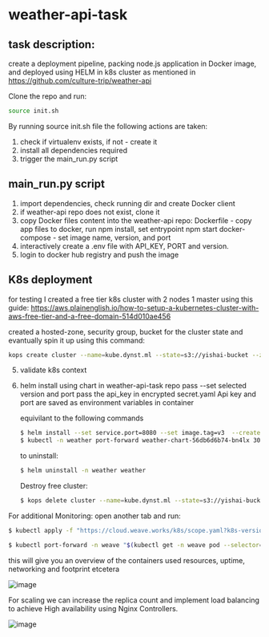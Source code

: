 # weather-api-task

## task description:
create a deployment pipeline, packing node.js application in Docker image, and deployed using HELM in k8s cluster
as mentioned in https://github.com/culture-trip/weather-api

Clone the repo and run:
```sh
source init.sh
```

By running source init.sh file the following actions are taken:
1) check if virtualenv exists, if not - create it
2) install all dependencies required 
3) trigger the main_run.py script

## main_run.py script
1) import dependencies, check running dir and create Docker client 
2) if weather-api repo does not exist, clone it
3) copy Docker files content into the weather-api repo:
   Dockerfile - copy app files to docker, run npm install, set entrypoint npm start
   docker-compose - set image name, version, and port
4) interactively create a .env file with API_KEY, PORT and version.
5) login to docker hub registry and push the image

## K8s deployment
for testing I created a free tier k8s cluster with 2 nodes 1 master using this guide:
https://aws.plainenglish.io/how-to-setup-a-kubernetes-cluster-with-aws-free-tier-and-a-free-domain-514d010ae456

created a hosted-zone, security group, bucket for the cluster state
and evantually spin it up using this command:
```sh
kops create cluster --name=kube.dynst.ml --state=s3://yishai-bucket --zones=eu-west-1a --node-count=2 --node-size=t3.medium --master-size=t3.medium --dns-zone=kube.dynst.ml --yes
```


5) validate k8s context 
6) helm install using chart in weather-api-task repo
   pass --set selected version and port 
   pass the api_key in encrypted secret.yaml 
   Api key and port are saved as environment variables in container

   equivilant to the following commands
   ```sh
   $ helm install --set service.port=8080 --set image.tag=v3  --create-namespace  -n weather -f values.yaml weather .
   $ kubectl -n weather port-forward weather-chart-56db6d6b74-bn4lx 3000:3000
   ```

   to uninstall:
   ```sh
   $ helm uninstall -n weather weather 
   ```
   Destroy free cluster:
   ```sh
   $ kops delete cluster --name=kube.dynst.ml --state=s3://yishai-bucket --yes
   ```

For additional Monitoring: 
   open another tab and run:
   ```sh
   $ kubectl apply -f "https://cloud.weave.works/k8s/scope.yaml?k8s-version=$(kubectl version | base64 | tr -d '\n')"
   ```
   ```sh
   $ kubectl port-forward -n weave "$(kubectl get -n weave pod --selector=weave-scope-component=app -o jsonpath='{.items..metadata.name}')" 4040
   ```
   
   this will give you an overview of the containers used resources, uptime, networking and footprint etcetera
   
![image](https://user-images.githubusercontent.com/37850722/127234021-9ac9566b-35cc-42a3-9907-0a42ce62bde1.png)

For scaling we can increase the replica count and implement load balancing to achieve High availability using Nginx Controllers.
   
   ![image](https://user-images.githubusercontent.com/37850722/127230596-fc17ec95-8f7c-4e99-8419-d9f41c2bf5bf.png)

